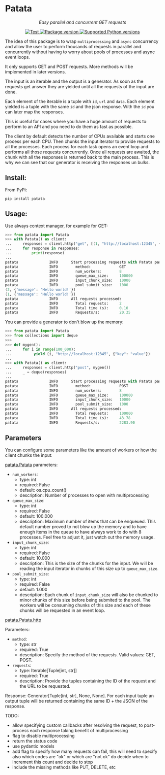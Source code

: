# Patata

<p align="center">
    <em>Easy parallel and concurrent GET requests</em>
</p>

<p align="center">
<a href="https://github.com/oalfonso-o/patata/actions?query=workflow%3ACI+event%3Apush+branch%3Amain" target="_blank">
    <img src="https://github.com/oalfonso-o/patata/workflows/CI/badge.svg?event=push&branch=main" alt="Test">
</a>
<a href="https://pypi.org/project/patata" target="_blank">
    <img src="https://img.shields.io/pypi/v/patata?color=%2334D058&label=pypi%20package" alt="Package version">
</a>
<a href="https://pypi.org/project/patata" target="_blank">
    <img src="https://img.shields.io/pypi/pyversions/patata.svg?color=%2334D058" alt="Supported Python versions">
</a>
</p>

The idea of this package is to wrap `multiprocessing` and `async` concurrency and allow the user to perform thousands of requests in parallel and concurrently without having to worry about pools of processes and async event loops.

It only supports GET and POST requests. More methods will be implemented in later versions.

The input is an iterable and the output is a generator. As soon as the requests get answer they are yielded until all the requests of the input are done.

Each element of the iterable is a tuple with `id`, `url` and `data`.
Each element yielded is a tuple with the same `id` and the json response. With the `id` you can
later map the responses.

This is useful for cases where you have a huge amount of requests to perform to an API and you
need to do them as fast as possible.

The client by default detects the number of CPUs available and starts one process per each CPU.
Then chunks the input iterator to provide requests to all the processes.
Each process for each task opens an event loop and performs all those requests concurrently. Once
all requests are awaited, the chunk with all the responses is returned back to the main process.
This is why we can see that our generator is receiving the responses un bulks.

## Install:

From PyPi:
```
pip install patata
```

## Usage:

Use always context manager, for example for GET:

``` python
>>> from patata import Patata
>>> with Patata() as client:
...     responses = client.http("get", [(1, "http://localhost:12345", {}), (2, "http://localhost:12345", {})])
...     for response in responses:
...         print(response)
... 
patata              INFO      Start processing requests with Patata parameters:
patata              INFO        method:             GET
patata              INFO        num_workers:        8
patata              INFO        queue_max_size:     100000
patata              INFO        input_chunk_size:   10000
patata              INFO        pool_submit_size:   1000
(2, {'message': 'Hello world!'})
(1, {'message': 'Hello world!'})
patata              INFO      All requests processed:
patata              INFO        Total requests:     2
patata              INFO        Total time (s):     0.10
patata              INFO        Requests/s:         20.35
```

You can provide a generator to don't blow up the memory:
``` python
>>> from patata import Patata
>>> from collections import deque
>>> 
>>> def mygen():
...     for i in range(100_000):
...          yield (i, "http://localhost:12345", {"key": "value"})
... 
>>> with Patata() as client:
...     responses = client.http("post", mygen())
...     _ = deque(responses)
... 
patata              INFO      Start processing requests with Patata parameters:
patata              INFO        method:             POST
patata              INFO        num_workers:        8
patata              INFO        queue_max_size:     100000
patata              INFO        input_chunk_size:   10000
patata              INFO        pool_submit_size:   1000
patata              INFO      All requests processed:
patata              INFO        Total requests:     100000
patata              INFO        Total time (s):     43.78
patata              INFO        Requests/s:         2283.90
```

## Parameters

You can configure some parameters like the amount of workers or how the client chunks the input:

[patata.Patata](https://github.com/oalfonso-o/patata/blob/main/patata/client.py#L24) parameters:

- `num_workers`:
    - type: int
    - required: False
    - default: os.cpu_count()
    - description: Number of processes to open with multiprocessing
- `queue_max_size`:
    - type: int
    - required: False
    - default: 100.000
    - description: Maximum number of items that can be enqueued. This default number proved to not blow up the memory and to have enough items in the queue to have always work to do with 8 processes. Feel free to adjust it, just watch out the memory usage.
- `input_chunk_size`:
    - type: int
    - required: False
    - default: 10.000
    - description: This is the size of the chunks for the input. We will be reading the input iterator in chunks of this size up to `queue_max_size`.
- `pool_submit_size`:
    - type: int
    - required: False
    - default: 1.000
    - description: Each chunk of `input_chunk_size` will also be chunked to minor chunks of this size before being submited to the pool. The workers will be consuming chunks of this size and each of these chunks will be requested in an event loop.


[patata.Patata.http](https://github.com/oalfonso-o/patata/blob/main/patata/client.py#L42)

Parameters:

- `method`:
    - type: str
    - required: True
    - description: Specify the method of the requests. Valid values: GET, POST.
- `requests`:
    - type: Iterable[Tuple[int, str]]
    - required: True
    - description: Provide the tuples containing the ID of the request and the URL to be requested.

Response: Generator[Tuple[int, str], None, None]. For each input tuple an output tuple will be returned containing the same ID + the JSON of the response.


TODO:
- allow specifying custom callbacks after resolving the request, to post-process each response taking benefit of multiprocessing
- flag to disable multiprocessing
- return the status code
- use pydantic models
- add flag to specify how many requests can fail, this will need to specify also which codes are "ok" or which are "not ok" do decide when to increment this count and decide to stop
- include the missing methods like PUT, DELETE, etc